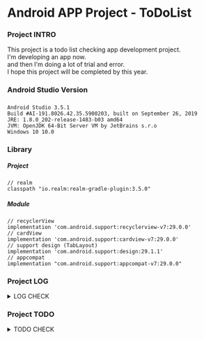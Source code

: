 # Android APP Project - ToDoList

### Project INTRO
This project is a todo list checking app development project.  
I'm developing an app now.  
and then I'm doing a lot of trial and error.  
I hope this project will be completed by this year.  

### Android Studio Version
#####
    Android Studio 3.5.1  
    Build #AI-191.8026.42.35.5900203, built on September 26, 2019  
    JRE: 1.8.0_202-release-1483-b03 amd64  
    JVM: OpenJDK 64-Bit Server VM by JetBrains s.r.o  
    Windows 10 10.0  

### Library
##### Project
    // realm
    classpath "io.realm:realm-gradle-plugin:3.5.0"
##### Module
    // recyclerView
    implementation 'com.android.support:recyclerview-v7:29.0.0'
    // cardView
    implementation 'com.android.support:cardview-v7:29.0.0'
    // support design (TabLayout)
    implementation 'com.android.support:design:29.1.1'
    // appcompat
    implementation "com.android.support:appcompat-v7:29.0.0"

### Project LOG 
<details>
    <summary>LOG CHECK</summary>

    * 191009 - created github repository and started anroid app dev
    * 191018 - created fragment on Activity and then added custom listview on fragment.
    * 191024 - applied realm with DBhelper (get list and insert list in listFragment) and applied recyclerView with onBindViewHolder.
    * 191026 - created delete list function and source code refactoring (data set , adapter source , etc)
    * 191101 - applied function of edit list and delete list, applied ViewPager with Fragment, set CalendarView on another fragment.
    * 191102 - got date on listFragment, removed title bar and then put the date in that.
    * 191103 - update ViewPager and TabLayout, changed EditText form and style and then applied function that hide keyboard when click add Button and layout. finally, changed date format when input Database.
</details>

### Project TODO
<details>
    <summary>TODO CHECK</summary>

    * 191024 - ~~apply recyclerview (complete)~~ and create function that change and delete list (trying)
    * 191026 - create change and ~~delete~~ function ~~and then code refactoring (all source)~~
    * 191101 - ~~apply edit list function and change delete list function on recylerView~~, ~~apply ViewPager~~ and ~~set calendar on another fragment.~~
    * 191102 - think about how to connect calendar and list and then how to show listView functions
    * 191103 - ~~update list Fragment~~ and do things that didn't yesterday
</details>
